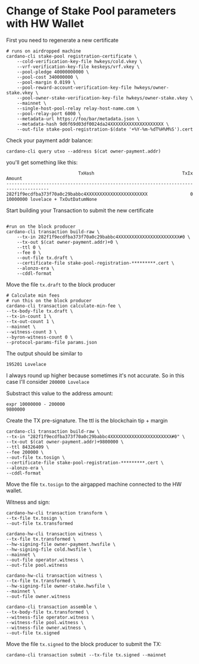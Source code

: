# Change of Stake Pool parameters with HW Wallet

First you need to regenerate a new certificate

```shell
# runs on airdropped machine
cardano-cli stake-pool registration-certificate \
    --cold-verification-key-file hwkeys/cold.vkey \
    --vrf-verification-key-file keskeys/vrf.vkey \
    --pool-pledge 40000000000 \
    --pool-cost 340000000 \
    --pool-margin 0.0199 \
    --pool-reward-account-verification-key-file hwkeys/owner-stake.vkey \
    --pool-owner-stake-verification-key-file hwkeys/owner-stake.vkey \
    --mainnet \
    --single-host-pool-relay relay-host-name.com \
    --pool-relay-port 6000 \
    --metadata-url https://foo/bar/metadata.json \
    --metadata-hash 9d6f69d03df0024da24XXXXXXXXXXXXXXXXXXXX \
    --out-file stake-pool-registration-$(date '+%Y-%m-%dT%H%M%S').cert
```

Check your payment addr balance:
```shell
cardano-cli query utxo --address $(cat owner-payment.addr)
```
you'll get something like this:
```
                           TxHash                                 TxIx        Amount
--------------------------------------------------------------------------------------
282f1f9ecdfba373f70a0c29babbc4XXXXXXXXXXXXXXXXXXXXXXX                0        10000000 lovelace + TxOutDatumNone
```

Start building your Transaction to submit the new certificate
```shell

#run on the block producer
cardano-cli transaction build-raw \
    --tx-in 282f1f9ecdfba373f70a0c29babbc4XXXXXXXXXXXXXXXXXXXXXXX#0 \
    --tx-out $(cat owner-payment.addr)+0 \
    --ttl 0 \
    --fee 0 \
    --out-file tx.draft \
    --certificate-file stake-pool-registration-*********.cert \
    --alonzo-era \
    --cddl-format
```
Move the file `tx.draft` to the block producer

```shell
# Calculate min fees
# run this on the block producer 
cardano-cli transaction calculate-min-fee \
--tx-body-file tx.draft \
--tx-in-count 1 \
--tx-out-count 1 \
--mainnet \
--witness-count 3 \
--byron-witness-count 0 \
--protocol-params-file params.json
```
The output should be similar to 
```
195201 Lovelace
```
I always round up higher because sometimes it's not accurate. So in this case I'll consider `200000 Lovelace`

Substract this value to the address amount:
```shell
expr 10000000 - 200000
9800000
```

Create the TX pre-signature.
The ttl is the blockchain tip + margin
```shell
cardano-cli transaction build-raw \
--tx-in "282f1f9ecdfba373f70a0c29babbc4XXXXXXXXXXXXXXXXXXXXXXX#0" \
--tx-out $(cat owner-payment.addr)+9800000 \
--ttl 84326409 \
--fee 200000 \
--out-file tx.tosign \
--certificate-file stake-pool-registration-*********.cert \
--alonzo-era \
--cddl-format
```

Move the file `tx.tosign` to the airgapped machine connected to the HW wallet.

Witness and sign:
```shell
cardano-hw-cli transaction transform \
--tx-file tx.tosign \
--out-file tx.transformed

cardano-hw-cli transaction witness \
--tx-file tx.transformed \
--hw-signing-file owner-payment.hwsfile \
--hw-signing-file cold.hwsfile \
--mainnet \
--out-file operator.witness \
--out-file pool.witness

cardano-hw-cli transaction witness \
--tx-file tx.transformed \
--hw-signing-file owner-stake.hwsfile \
--mainnet \
--out-file owner.witness

cardano-cli transaction assemble \
--tx-body-file tx.transformed \
--witness-file operator.witness \
--witness-file pool.witness \
--witness-file owner.witness \
--out-file tx.signed
```

Move the file `tx.signed` to the block producer to submit the TX:
```shell
cardano-cli transaction submit --tx-file tx.signed --mainnet
```